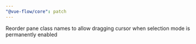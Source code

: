 ```yaml
---
"@vue-flow/core": patch
---
```


Reorder pane class names to allow dragging cursor when selection mode is permanently enabled
